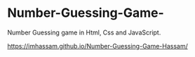 # Number-Guessing-Game-
Number Guessing game in Html, Css and JavaScript.

https://imhassam.github.io/Number-Guessing-Game-Hassam/
